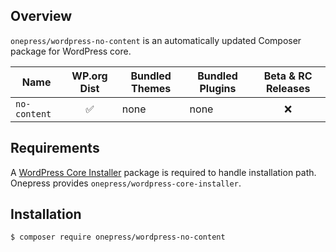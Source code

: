 ## Overview

`onepress/wordpress-no-content` is an automatically updated Composer package for WordPress core.

Name|WP.org Dist|Bundled Themes|Bundled Plugins|Beta & RC Releases
--|:--:|--|--|:--:
`no-content`|✅|none|none|❌

## Requirements

A [WordPress Core Installer](https://packagist.org/packages/onepress/wordpress-core-installer) package is required to handle installation path.
Onepress provides `onepress/wordpress-core-installer`.

## Installation

```sh
$ composer require onepress/wordpress-no-content
```
